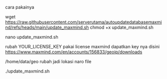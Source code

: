 cara pakainya


wget https://raw.githubusercontent.com/serverutama/autoupdatedatabasemaxmind/refs/heads/main/update_maxmind.sh
chmod +x update_maxmind.sh

nano update_maxmind.sh

rubah YOUR_LICENSE_KEY pakai license maxmind
dapatkan key nya disini
https://www.maxmind.com/en/accounts/156833/geoip/downloads

/home/data/geo rubah jadi lokasi naro file


./update_maxmind.sh
